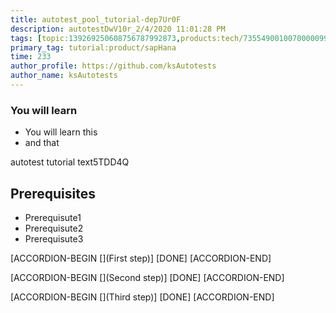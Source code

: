 ```yaml
---
title: autotest_pool_tutorial-dep7Ur0F
description: autotestDwV10r_2/4/2020 11:01:28 PM
tags: [topic:139269250608756787992873,products:tech/73554900100700000996,tutorial:experience/advanced]
primary_tag: tutorial:product/sapHana
time: 233
author_profile: https://github.com/ksAutotests
author_name: ksAutotests
---
```

### You will learn
- You will learn this
- and that

autotest tutorial text5TDD4Q

## Prerequisites
- Prerequisute1
- Prerequisute2
- Prerequisute3

[ACCORDION-BEGIN [](First step)]
[DONE]
[ACCORDION-END]

[ACCORDION-BEGIN [](Second step)]
[DONE]
[ACCORDION-END]

[ACCORDION-BEGIN [](Third step)]
[DONE]
[ACCORDION-END]

